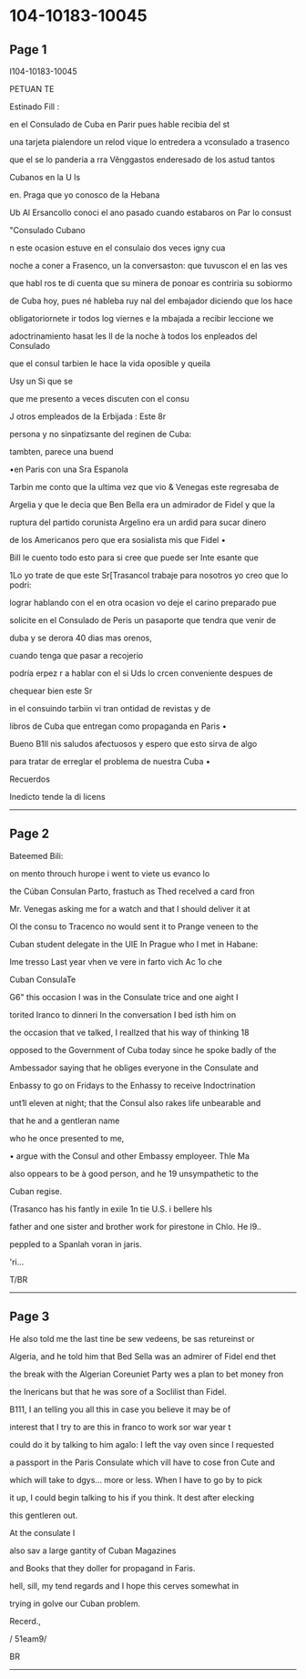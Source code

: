# 104-10183-10045

## Page 1

I104-10183-10045

PETUAN TE

Estinado Fill :

en el Consulado de Cuba en Parir pues hable recibia del st

una tarjeta pialendore un relod vique lo entredera a vconsulado a trasenco

que el se lo panderia a rra Vênggastos enderesado de los astud tantos

Cubanos en la U Is

en. Praga que yo conosco de la Hebana

Ub Al Ersancollo conoci el ano pasado cuando estabaros on Par lo consust

"Consulado Cubano

n este ocasion estuve en el consulaio dos veces igny cua

noche a coner a Frasenco, un la conversaston: que tuvuscon el en las ves

que habl ros te di cuenta que su minera de ponoar es contriria su sobiormo

de Cuba hoy, pues né hableba ruy nal del embajador diciendo que los hace

obligatoriornete ir todos log viernes e la mbajada a recibir leccione we

adoctrinamiento hasat les Il de la noche à todos los enpleados del Consulado

que el consul tarbien le hace la vida oposible y queila

Usy un Si que se

que me presento a veces discuten con el consu

J otros empleados de Ia Erbijada : Este 8r

persona y no sinpatizsante del reginen de Cuba:

tambten, parece una buend

•en Paris con una Sra Espanola

Tarbin me conto que la ultima vez que vio & Venegas este regresaba de

Argelia y que le decia que Ben Bella era un admirador de Fidel y que la

ruptura del partido corunista Argelino era un ardid para sucar dinero

de los Americanos pero que era sosialista mis que Fidel •

Bill le cuento todo esto para si cree que puede ser Inte esante que

1Lo yo trate de que este Sr[Trasancol trabaje para nosotros yo creo que lo podri:

lograr hablando con el en otra ocasion vo deje el carino preparado pue

solicite en el Consulado de Peris un pasaporte que tendra que venir de

duba y se derora 40 dias mas orenos,

cuando tenga que pasar a recojerio

podría erpez r a hablar con el si Uds lo crcen conveniente despues de

chequear bien este Sr

in el consuindo tarbiin vi tran ontidad de revistas y de

libros de Cuba que entregan como propaganda en Paris •

Bueno B1ll nis saludos afectuosos y espero que esto sirva de algo

para tratar de erreglar el problema de nuestra Cuba •

Recuerdos

Inedicto tende la di licens

---

## Page 2

Bateemed Bili:

on mento throuch hurope i went to viete us evanco lo

the Cúban Consulan Parto, frastuch as Thed recelved a card fron

Mr. Venegas asking me for a watch and that I should deliver it at

Ol the consu to Tracenco no would sent it to Prange veneen to the

Cuban student delegate in the UIE In Prague who I met in Habane:

Ime tresso Last year vhen ve vere in farto vich Ac 1o che

Cuban ConsulaTe

G6" this occasion I was in the Consulate trice and one aight I

torited Iranco to dinneri In the conversation I bed isth him on

the occasion that ve talked, I reallzed that his way of thinking 18

opposed to the Government of Cuba today since he spoke badly of the

Ambessador saying that he obliges everyone in the Consulate and

Enbassy to go on Fridays to the Enhassy to receive Indoctrination

unt1l eleven at night; that the Consul also rakes life unbearable and

that he and a gentleran name

who he once presented to me,

• argue with the Consul and other Embassy employeer. Thle Ma

also oppears to be à good person, and he 19 unsympathetic to the

Cuban regise.

(Trasanco has his fantly in exile 1n tie U.S. i bellere hls

father and one sister and brother work for pirestone in Chlo. He l9..

peppled to a Spanlah voran in jaris.

'ri...

T/BR

---

## Page 3

He also told me the last tine be sew vedeens, be sas retureinst or

Algeria, and he told him that Bed Sella was an admirer of Fidel end thet

the break with the Algerian Coreuniet Party wes a plan to bet money fron

the Inericans but that he was sore of a Soclilist than Fidel.

B111, I an telling you all this in case you believe it may be of

interest that I try to are this in franco to work sor war year t

could do it by talking to him agalo: I left the vay oven since I requested

a passport in the Paris Consulate which vill have to cose fron Cute and

which will take to dgys... more or less. When I have to go by to pick

it up, I could begin talking to his if you think. It dest after elecking

this gentleren out.

At the consulate I

also sav a large gantity of Cuban Magazines

and Books that they doller for propagand in Faris.

hell, sill, my tend regards and I hope this cerves somewhat in

trying in golve our Cuban problem.

Recerd.,

/ 51eam9/

BR

---

